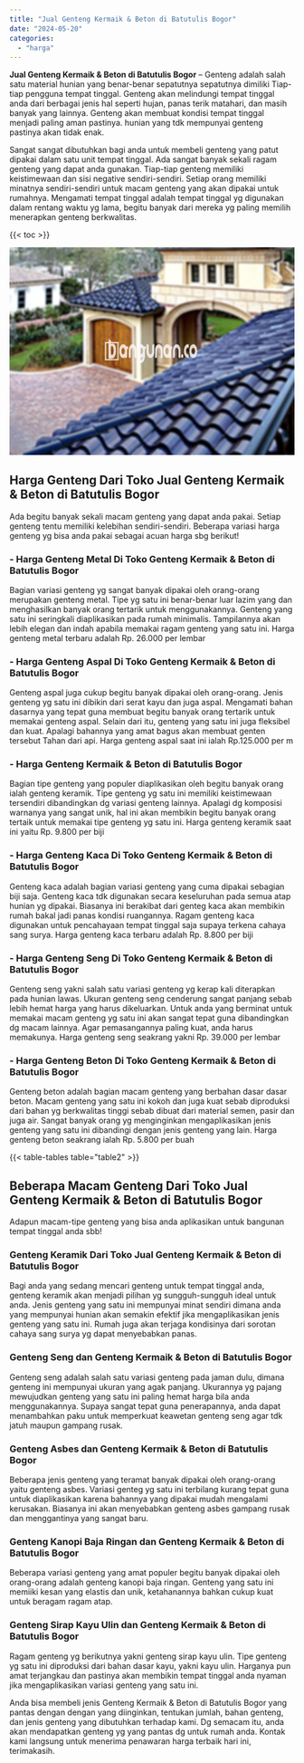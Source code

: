 ```yaml
---
title: "Jual Genteng Kermaik & Beton di Batutulis Bogor"
date: "2024-05-20"
categories: 
  - "harga"
---
```


**Jual Genteng Kermaik & Beton di Batutulis Bogor** – Genteng adalah salah satu material hunian yang benar-benar sepatutnya sepatutnya dimiliki Tiap-tiap pengguna tempat tinggal. Genteng akan melindungi tempat tinggal anda dari berbagai jenis hal seperti hujan, panas terik matahari, dan masih banyak yang lainnya. Genteng akan membuat kondisi tempat tinggal menjadi paling aman pastinya. hunian yang tdk mempunyai genteng pastinya akan tidak enak.

Sangat sangat dibutuhkan bagi anda untuk membeli genteng yang patut dipakai dalam satu unit tempat tinggal. Ada sangat banyak sekali ragam genteng yang dapat anda gunakan. Tiap-tiap genteng memiliki keistimewaan dan sisi negative sendiri-sendiri. Setiap orang memiliki minatnya sendiri-sendiri untuk macam genteng yang akan dipakai untuk rumahnya. Mengamati tempat tinggal adalah tempat tinggal yg digunakan dalam rentang waktu yg lama, begitu banyak dari mereka yg paling memilih menerapkan genteng berkwalitas.

{{< toc >}}

![Jual Genteng Kermaik & Beton di Batutulis Bogor](/images/genteng-minimalis-murah21.png)

## Harga Genteng Dari Toko Jual Genteng Kermaik & Beton di Batutulis Bogor

Ada begitu banyak sekali macam genteng yang dapat anda pakai. Setiap genteng tentu memiliki kelebihan sendiri-sendiri. Beberapa variasi harga genteng yg bisa anda pakai sebagai acuan harga sbg berikut!

### \- Harga Genteng Metal Di Toko Genteng Kermaik & Beton di Batutulis Bogor

Bagian variasi genteng yg sangat banyak dipakai oleh orang-orang merupakan genteng metal. Tipe yg satu ini benar-benar luar lazim yang dan menghasilkan banyak orang tertarik untuk menggunakannya. Genteng yang satu ini seringkali diaplikasikan pada rumah minimalis. Tampilannya akan lebih elegan dan indah apabila memakai ragam genteng yang satu ini. Harga genteng metal terbaru adalah Rp. 26.000 per lembar

### \- Harga Genteng Aspal Di Toko Genteng Kermaik & Beton di Batutulis Bogor

Genteng aspal juga cukup begitu banyak dipakai oleh orang-orang. Jenis genteng yg satu ini dibikin dari serat kayu dan juga aspal. Mengamati bahan dasarnya yang tepat guna membuat begitu banyak orang tertarik untuk memakai genteng aspal. Selain dari itu, genteng yang satu ini juga fleksibel dan kuat. Apalagi bahannya yang amat bagus akan membuat genten tersebut Tahan dari api. Harga genteng aspal saat ini ialah Rp.125.000 per m

### \- Harga Genteng Kermaik & Beton di Batutulis Bogor

Bagian tipe genteng yang populer diaplikasikan oleh begitu banyak orang ialah genteng keramik. Tipe genteng yg satu ini memiliki keistimewaan tersendiri dibandingkan dg variasi genteng lainnya. Apalagi dg komposisi warnanya yang sangat unik, hal ini akan membikin begitu banyak orang tertaik untuk memakai tipe genteng yg satu ini. Harga genteng keramik saat ini yaitu Rp. 9.800 per biji

### \- Harga Genteng Kaca Di Toko Genteng Kermaik & Beton di Batutulis Bogor

Genteng kaca adalah bagian variasi genteng yang cuma dipakai sebagian biji saja. Genteng kaca tdk digunakan secara keseluruhan pada semua atap hunian yg dipakai. Biasanya ini berakibat dari genteg kaca akan membikin rumah bakal jadi panas kondisi ruangannya. Ragam genteng kaca digunakan untuk pencahayaan tempat tinggal saja supaya terkena cahaya sang surya. Harga genteng kaca terbaru adalah Rp. 8.800 per biji

### \- Harga Genteng Seng Di Toko Genteng Kermaik & Beton di Batutulis Bogor

Genteng seng yakni salah satu variasi genteng yg kerap kali diterapkan pada hunian lawas. Ukuran genteng seng cenderung sangat panjang sebab lebih hemat harga yang harus dikeluarkan. Untuk anda yang berminat untuk memakai macam genteng yg satu ini akan sangat tepat guna dibandingkan dg macam lainnya. Agar pemasangannya paling kuat, anda harus memakunya. Harga genteng seng seakrang yakni Rp. 39.000 per lembar

### \- Harga Genteng Beton Di Toko Genteng Kermaik & Beton di Batutulis Bogor

Genteng beton adalah bagian macam genteng yang berbahan dasar dasar beton. Macam genteng yang satu ini kokoh dan juga kuat sebab diproduksi dari bahan yg berkwalitas tinggi sebab dibuat dari material semen, pasir dan juga air. Sangat banyak orang yg menginginkan mengaplikasikan jenis genteng yang satu ini dibandingi dengan jenis genteng yang lain. Harga genteng beton seakrang ialah Rp. 5.800 per buah

{{< table-tables table="table2" >}}

## Beberapa Macam Genteng Dari Toko Jual Genteng Kermaik & Beton di Batutulis Bogor

Adapun macam-tipe genteng yang bisa anda aplikasikan untuk bangunan tempat tinggal anda sbb!

### Genteng Keramik Dari Toko Jual Genteng Kermaik & Beton di Batutulis Bogor

Bagi anda yang sedang mencari genteng untuk tempat tinggal anda, genteng keramik akan menjadi pilihan yg sungguh-sungguh ideal untuk anda. Jenis genteng yang satu ini mempunyai minat sendiri dimana anda yang mempunyai hunian akan semakin efektif jika mengaplikasikan jenis genteng yang satu ini. Rumah juga akan terjaga kondisinya dari sorotan cahaya sang surya yg dapat menyebabkan panas.

### Genteng Seng dan Genteng Kermaik & Beton di Batutulis Bogor

Genteng seng adalah salah satu variasi genteng pada jaman dulu, dimana genteng ini mempunyai ukuran yang agak panjang. Ukurannya yg pajang mewujudkan genteng yang satu ini paling hemat harga bila anda menggunakannya. Supaya sangat tepat guna penerapannya, anda dapat menambahkan paku untuk memperkuat keawetan genteng seng agar tdk jatuh maupun gampang rusak.

### Genteng Asbes dan Genteng Kermaik & Beton di Batutulis Bogor

Beberapa jenis genteng yang teramat banyak dipakai oleh orang-orang yaitu genteng asbes. Variasi genteg yg satu ini terbilang kurang tepat guna untuk diaplikasikan karena bahannya yang dipakai mudah mengalami kerusakan. Biasanya ini akan menyebabkan genteng asbes gampang rusak dan menggantinya yang sangat baru.

### Genteng Kanopi Baja Ringan dan Genteng Kermaik & Beton di Batutulis Bogor

Beberapa variasi genteng yang amat populer begitu banyak dipakai oleh orang-orang adalah genteng kanopi baja ringan. Genteng yang satu ini memiiki kesan yang elastis dan unik, ketahanannya bahkan cukup kuat untuk beragam ragam atap.

### Genteng Sirap Kayu Ulin dan Genteng Kermaik & Beton di Batutulis Bogor

Ragam genteng yg berikutnya yakni genteng sirap kayu ulin. Tipe genteng yg satu ini diproduksi dari bahan dasar kayu, yakni kayu ulin. Harganya pun amat terjangkau dan pastinya akan membikin tempat tinggal anda nyaman jika mengaplikasikan variasi genteng yang satu ini.

Anda bisa membeli jenis Genteng Kermaik & Beton di Batutulis Bogor yang pantas dengan dengan yang diinginkan, tentukan jumlah, bahan genteng, dan jenis genteng yang dibutuhkan terhadap kami. Dg semacam itu, anda akan mendapatkan genteng yg yang pantas dg untuk rumah anda. Kontak kami langsung untuk menerima penawaran harga terbaik hari ini, terimakasih.
